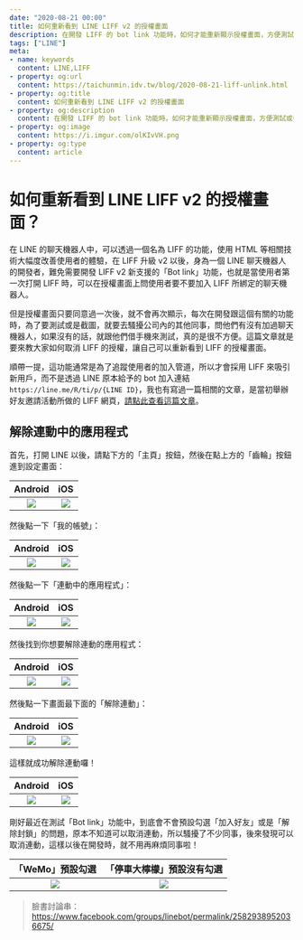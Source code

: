 ```yaml
---
date: "2020-08-21 00:00"
title: 如何重新看到 LINE LIFF v2 的授權畫面
description: 在開發 LIFF 的 bot link 功能時，如何才能重新顯示授權畫面，方便測試或截圖？
tags: ["LINE"]
meta:
- name: keywords
  content: LINE,LIFF
- property: og:url
  content: https://taichunmin.idv.tw/blog/2020-08-21-liff-unlink.html
- property: og:title
  content: 如何重新看到 LINE LIFF v2 的授權畫面
- property: og:description
  content: 在開發 LIFF 的 bot link 功能時，如何才能重新顯示授權畫面，方便測試或截圖？
- property: og:image
  content: https://i.imgur.com/olKIvVH.png
- property: og:type
  content: article
---
```


# 如何重新看到 LINE LIFF v2 的授權畫面？

在 LINE 的聊天機器人中，可以透過一個名為 LIFF 的功能，使用 HTML 等相關技術大幅度改善使用者的體驗，在 LIFF 升級 v2 以後，身為一個 LINE 聊天機器人的開發者，難免需要開發 LIFF v2 新支援的「Bot link」功能，也就是當使用者第一次打開 LIFF 時，可以在授權畫面上問使用者要不要加入 LIFF 所綁定的聊天機器人。

但是授權畫面只要同意過一次後，就不會再次顯示，每次在開發跟這個有關的功能時，為了要測試或是截圖，就要去騷擾公司內的其他同事，問他們有沒有加過聊天機器人，如果沒有的話，就跟他們借手機來測試，真的是很不方便。這篇文章就是要來教大家如何取消 LIFF 的授權，讓自己可以重新看到 LIFF 的授權畫面。

順帶一提，這功能通常是為了追蹤使用者的加入管道，所以才會採用 LIFF 來吸引新用戶，而不是透過 LINE 原本給予的 bot 加入連結 `https://line.me/R/ti/p/{LINE ID}`，我也有寫過一篇相關的文章，是當初舉辦好友邀請活動所做的 LIFF 網頁，[請點此查看這篇文章](https://taichunmin.idv.tw/blog/2020-04-19-line-offical-account-referral.html)。

## 解除連動中的應用程式

首先，打開 LINE 以後，請點下方的「主頁」按鈕，然後在點上方的「齒輪」按鈕進到設定畫面：

| Android | iOS |
| :-----: | :-: |
| ![](https://i.imgur.com/zEurtMx.jpg) | ![](https://i.imgur.com/5S6pp9c.png) |

然後點一下「我的帳號」：

| Android | iOS |
| :-----: | :-: |
| ![](https://i.imgur.com/vRNBCV1.jpg) | ![](https://i.imgur.com/ktGn40F.png) |

然後點一下「連動中的應用程式」：

| Android | iOS |
| :-----: | :-: |
| ![](https://i.imgur.com/0ZEnGJ2.jpg) | ![](https://i.imgur.com/xaxBTEP.png) |

然後找到你想要解除連動的應用程式：

| Android | iOS |
| :-----: | :-: |
| ![](https://i.imgur.com/rWndx4A.jpg) | ![](https://i.imgur.com/Sj6JKir.png) |

然後點一下畫面最下面的「解除連動」：

| Android | iOS |
| :-----: | :-: |
| ![](https://i.imgur.com/7XFC1oW.jpg) | ![](https://i.imgur.com/KIAaTbb.png) |

這樣就成功解除連動囉！

| Android | iOS |
| :-----: | :-: |
| ![](https://i.imgur.com/iXAPOOV.jpg) | ![](https://i.imgur.com/ZC5frT3.png) |

剛好最近在測試「Bot link」功能中，到底會不會預設勾選「加入好友」或是「解除封鎖」的問題，原本不知道可以取消連動，所以騷擾了不少同事，後來發現可以取消連動，這樣以後在開發時，就不用再麻煩同事啦！

| 「WeMo」預設勾選 | 「停車大檸檬」預設沒有勾選 |
| :-----: | :-: |
| ![](https://i.imgur.com/MP0vFbk.jpg) | ![](https://i.imgur.com/TfcIh5t.png) |

> 臉書討論串：<https://www.facebook.com/groups/linebot/permalink/2582938952036675/>
